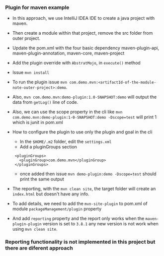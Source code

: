 ### Plugin for maven example

- In this approach, we use IntelliJ IDEA IDE to create a java project with maven.
- Then create a module within that project, remove the src folder from outer project.
- Update the pom.xml with the four basic dependency maven-plugin-api, maven-plugin-annotation, maven-core, maven-project

- Add the plugin override with `AbstratMojo`, in `execute()` method
- Issue `mvn install`
- To run the plugin issue `mvn com.demo.mvn:<artifactId-of-the-module-note-outer-project>:demo`.
- Also, `mvn com.demo.mvn:demo-plugin:1.0-SNAPSHOT:demo` will output the data from `getLog()` line of code.
- Also, we can use the scope property in the cli like `mvn com.demo.mvn:demo-plugin:1-0-SNAPSHOT:demo -Dscope=test` will print 1 which is junit in pom.xml

- How to configure the plugin to use only the plugin and goal in the cli
  - In the `$HOME/.m2` folder, edit the `settings.xml`
  - Add a pluginGroups section
  ```shell
   <pluginGroups>
     <pluginGroup>com.demo.mvn</pluginGroup>
   </pluginGroups>
  ```
  - once added then issue `mvn demo-plugin:demo -Dscope=test` should print the same output

- The reporting, with the `mvn clean site`, the target folder will create an `index.html` but doesn't have any info.
- To add details, we need to add the `mvn-site-plugin` to pom.xml of module `packageManagement/plugin` property
- And add `reporting` property and the report only works when the `maven-plugin-plugin` version is set to `3.8.1` any new version is not work when using `mvn clean site`.

### Reporting functionality is not implemented in this project but there are diferent approach